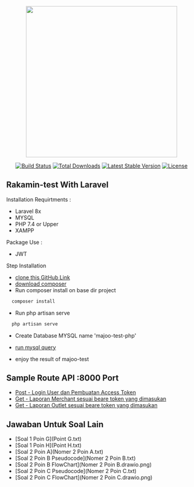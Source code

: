 <p align="center"><a href="https://laravel.com" target="_blank"><img src="https://raw.githubusercontent.com/laravel/art/master/logo-lockup/5%20SVG/2%20CMYK/1%20Full%20Color/laravel-logolockup-cmyk-red.svg" width="400"></a></p>

<p align="center">
<a href="https://travis-ci.org/laravel/framework"><img src="https://travis-ci.org/laravel/framework.svg" alt="Build Status"></a>
<a href="https://packagist.org/packages/laravel/framework"><img src="https://img.shields.io/packagist/dt/laravel/framework" alt="Total Downloads"></a>
<a href="https://packagist.org/packages/laravel/framework"><img src="https://img.shields.io/packagist/v/laravel/framework" alt="Latest Stable Version"></a>
<a href="https://packagist.org/packages/laravel/framework"><img src="https://img.shields.io/packagist/l/laravel/framework" alt="License"></a>
</p>

## Rakamin-test With Laravel

Installation Requirtments :

- Laravel 8x
- MYSQL
- PHP 7.4 or Upper
- XAMPP

Package Use :

- JWT

Step Installation

- [clone this GitHub Link](https://github.com/developeraditpratama/majoo-test-php.git)
- [download composer](https://getcomposer.org/)
- Run composer install on base dir project
```bash
  composer install
```
- Run php artisan serve
```bash
  php artisan serve
```
- Create Database MYSQL name 'majoo-test-php'

- [run mysql query](https://pastebin.com/7S9wMbF2) 

- enjoy the result of majoo-test

## Sample Route API :8000 Port

- [Post - Login User dan Pembuatan Access Token](http://127.0.0.1:8000/api/auth/login)
- [Get - Laporan Merchant sesuai beare token yang dimasukan](http://127.0.0.1:8000/api/auth/transaction/laporan-all-merchant)
- [Get - Laporan Outlet sesuai beare token yang dimasukan](http://127.0.0.1:8000/api/auth/transaction/laporan-all-outlet)

## Jawaban Untuk Soal Lain

- [Soal 1 Poin G](Point G.txt)
- [Soal 1 Poin H](Point H.txt)
- [Soal 2 Poin A](Nomer 2 Poin A.txt)
- [Soal 2 Poin B Pseudocode](Nomer 2 Poin B.txt)
- [Soal 2 Poin B FlowChart](Nomer 2 Poin B.drawio.png)
- [Soal 2 Poin C Pseudocode](Nomer 2 Poin C.txt)
- [Soal 2 Poin C FlowChart](Nomer 2 Poin C.drawio.png)
